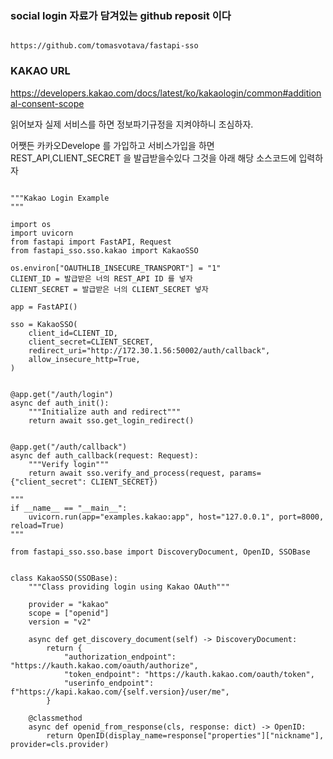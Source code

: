 
 
### social login 자료가 담겨있는 github reposit 이다
```

https://github.com/tomasvotava/fastapi-sso
```


### KAKAO URL 

https://developers.kakao.com/docs/latest/ko/kakaologin/common#additional-consent-scope

읽어보자
실제 서비스를 하면 정보파기규정을 지켜야하니 조심하자. 

어쨋든 카카오Develope 를 가입하고 서비스가입을 하면 REST_API,CLIENT_SECRET 을 발급받을수있다 그것을 아래 해당 소스코드에 입력하자




```

"""Kakao Login Example
"""

import os
import uvicorn
from fastapi import FastAPI, Request
from fastapi_sso.sso.kakao import KakaoSSO

os.environ["OAUTHLIB_INSECURE_TRANSPORT"] = "1"
CLIENT_ID = 발급받은 너의 REST_API ID 를 넣자
CLIENT_SECRET = 발급받은 너의 CLIENT_SECRET 넣자

app = FastAPI()

sso = KakaoSSO(
    client_id=CLIENT_ID,
    client_secret=CLIENT_SECRET,
    redirect_uri="http://172.30.1.56:50002/auth/callback",
    allow_insecure_http=True,
)


@app.get("/auth/login")
async def auth_init():
    """Initialize auth and redirect"""
    return await sso.get_login_redirect()


@app.get("/auth/callback")
async def auth_callback(request: Request):
    """Verify login"""
    return await sso.verify_and_process(request, params={"client_secret": CLIENT_SECRET})

"""
if __name__ == "__main__":
    uvicorn.run(app="examples.kakao:app", host="127.0.0.1", port=8000, reload=True)
"""
```





```
from fastapi_sso.sso.base import DiscoveryDocument, OpenID, SSOBase


class KakaoSSO(SSOBase):
    """Class providing login using Kakao OAuth"""

    provider = "kakao"
    scope = ["openid"]
    version = "v2"

    async def get_discovery_document(self) -> DiscoveryDocument:
        return {
            "authorization_endpoint": "https://kauth.kakao.com/oauth/authorize",
            "token_endpoint": "https://kauth.kakao.com/oauth/token",
            "userinfo_endpoint": f"https://kapi.kakao.com/{self.version}/user/me",
        }

    @classmethod
    async def openid_from_response(cls, response: dict) -> OpenID:
        return OpenID(display_name=response["properties"]["nickname"], provider=cls.provider)


```
